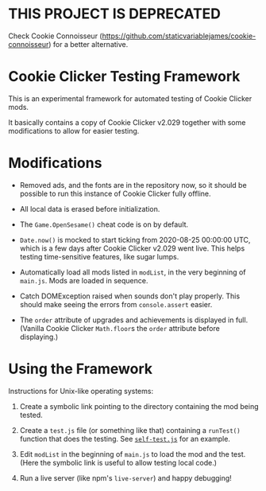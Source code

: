 THIS PROJECT IS DEPRECATED
==========================

Check Cookie Connoisseur (<https://github.com/staticvariablejames/cookie-connoisseur>)
for a better alternative.


Cookie Clicker Testing Framework
================================

This is an experimental framework for automated testing of Cookie Clicker mods.

It basically contains a copy of Cookie Clicker v2.029
together with some modifications to allow for easier testing.


Modifications
=============

- Removed ads, and the fonts are in the repository now,
	so it should be possible to run this instance of Cookie Clicker fully offline.

- All local data is erased before initialization.

- The `Game.OpenSesame()` cheat code is on by default.

- `Date.now()` is mocked to start ticking from 2020-08-25 00:00:00 UTC,
    which is a few days after Cookie Clicker v2.029 went live.
    This helps testing time-sensitive features, like sugar lumps.

- Automatically load all mods listed in `modList`,
	in the very beginning of `main.js`.
	Mods are loaded in sequence.

- Catch DOMException raised when sounds don't play properly.
	This should make seeing the errors from `console.assert` easier.

- The `order` attribute of upgrades and achievements is displayed in full.
    (Vanilla Cookie Clicker `Math.floor`s the `order` attribute before displaying.)


Using the Framework
===================

Instructions for Unix-like operating systems:

1. Create a symbolic link pointing to the directory containing the mod being tested.

2. Create a `test.js` file (or something like that) containing a `runTest()` function
    that does the testing.
    See [`self-test.js`](self-test.js) for an example.

3. Edit `modList` in the beginning of `main.js` to load the mod and the test.
    (Here the symbolic link is useful to allow testing local code.)

4. Run a live server (like npm's `live-server`) and happy debugging!
